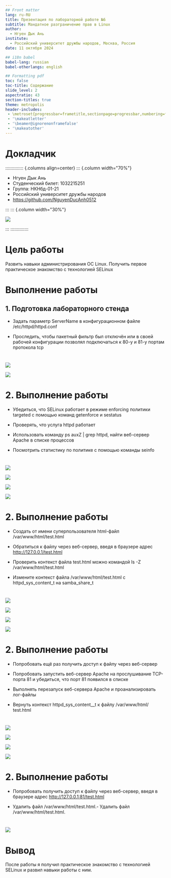 ```yaml
---
## Front matter
lang: ru-RU
title: Презентация по лабораторной работе №6
subtitle: Мандатное разграничение прав в Linux
author:
  - Нгуен Дык Ань
institute:
  - Российский университет дружбы народов, Москва, Россия
date: 11 октября 2024

## i18n babel
babel-lang: russian
babel-otherlangs: english

## Formatting pdf
toc: false
toc-title: Содержание
slide_level: 2
aspectratio: 43
section-titles: true
theme: metropolis
header-includes:
 - \metroset{progressbar=frametitle,sectionpage=progressbar,numbering=fraction}
 - '\makeatletter'
 - '\beamer@ignorenonframefalse'
 - '\makeatother'
---
```


# Докладчик

:::::::::::::: {.columns align=center}
::: {.column width="70%"}

  * Нгуен Дык Ань
  * Студенческий билет: 1032215251
  * Группа: НКНбд-01-21
  * Российский университет дружбы народов
  * <https://github.com/NguyenDucAnh0512>

:::
::: {.column width="30%"}

![](https://drive.google.com/uc?id=11Y4Td4A-5Y6xtoE88lvJLn0uziw5GhbB)

:::
::::::::::::::

# Цель работы

Развить навыки администрирования OC Linux. Получить первое практическое знакомство с технологией SELinux

# Выполнение работы

## 1. Подготовка лабораторного стенда

- Задать параметр ServerName в конфигурационном файле /etc/httpd/httpd.conf

- Проследить, чтобы пакетный фильтр был отключён или в своей рабочей конфигурации позволял подключаться к 80-у и 81-у портам протокола tcp

#

![](img/1.png)

![](img/2.png)

#

# 2. Выполнение работы

- Убедиться, что SELinux работает в режиме enforcing политики targeted с помощью команд getenforce и sestatus

- Проверять, что услуга httpd работает

- Использовать команду ps auxZ | grep httpd, найти веб-сервер Apache в списке процессов

- Посмотрить статистику по политике с помощью команды seinfo

#

![](img/3.png)

![](img/5.png)

![](img/6.png)

![](img/8.png)

#


# 2. Выполнение работы

- Создать от имени суперпользователя html-файл /var/www/html/test.html

- Обратиться к файлу через веб-сервер, введя в браузере адрес http://127.0.0.1/test.html

- Проверить контекст файла test.html можно командой ls -Z /var/www/html/test.html

- Измените контекст файла /var/www/html/test.html с httpd_sys_content_t на samba_share_t

#

![](img/11.png)

![](img/13.png)

![](img/14.png)

![](img/15.png)

# 2. Выполнение работы

- Попробовать ещё раз получить доступ к файлу через веб-сервер

- Попробовать запустить веб-сервер Apache на прослушивание ТСР-порта 81 и убедиться, что порт 81 появился в списке

- Выполнять перезапуск веб-сервера Apache и проанализировать лог-файлы

- Вернуть контекст httpd_sys_cоntent__t к файлу /var/www/html/ test.html

#

![](img/16.png)

![](img/20.png)

![](img/19.png)

![](img/21.png)

# 2. Выполнение работы

- Попробовать получить доступ к файлу через веб-сервер, введя в браузере адрес http://127.0.0.1:81/test.html

- Удалить файл /var/www/html/test.html.- Удалить файл /var/www/html/test.html.

#

![](img/22.png)

# Вывод

После работы я получил практическое знакомство с технологией SELinux и развил навыки работы с ним.